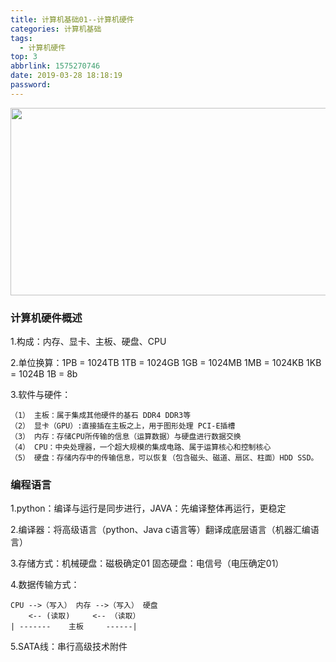 ```yaml
---
title: 计算机基础01--计算机硬件
categories: 计算机基础
tags:
  - 计算机硬件
top: 3
abbrlink: 1575270746
date: 2019-03-28 18:18:19
password:
---
```


<img src="https://jwangtec.oss-cn-chengdu.aliyuncs.com/jwangcloud/index/computer.jpeg" width="1000" height="300" align="middle" />


### 计算机硬件概述


<!--more-->

1.构成：内存、显卡、主板、硬盘、CPU

2.单位换算：1PB = 1024TB 1TB = 1024GB 1GB = 1024MB 1MB = 			1024KB 1KB = 1024B 1B = 8b

3.软件与硬件：

	（1） 主板：属于集成其他硬件的基石 DDR4 DDR3等
	（2） 显卡（GPU）:直接插在主板之上，用于图形处理 PCI-E插槽
	（3） 内存：存储CPU所传输的信息（运算数据）与硬盘进行数据交换
	（4） CPU：中央处理器，一个超大规模的集成电路、属于运算核心和控制核心
	（5） 硬盘：存储内存中的传输信息，可以恢复（包含磁头、磁道、扇区、柱面）HDD SSD。
	



### 编程语言




1.python：编译与运行是同步进行，JAVA：先编译整体再运行，更稳定

2.编译器：将高级语言（python、Java c语言等）翻译成底层语言（机器汇编语言）

3.存储方式：机械硬盘：磁极确定01 固态硬盘：电信号（电压确定01）

4.数据传输方式：

	CPU -->（写入） 内存 -->（写入） 硬盘
	    <-- (读取)     <-- （读取）
	| -------    主板     ------|

5.SATA线：串行高级技术附件